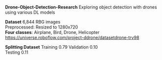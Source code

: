 **Drone-Object-Detection-Research**
  Exploring object detection with drones using various DL models 

**Dataset**
  6,844 RBG images  
  Preprocessed: Resized to 1280x720  
  **Four classes**: Airplane, Bird, Drone, Helicopter  
  https://universe.roboflow.com/project-ddrone/datasetdrone-trv98  

**Splitting Dataset**
  Training 0.79
  Validation 0.10  
  Testing 0.11  

